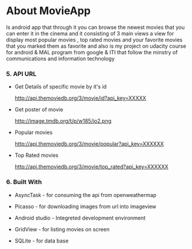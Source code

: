 # About MovieApp
Is android app that through it you can browse the newest movies that you can enter it in the cinema and it consisting of 3 main views
a view for display most popular movies , top rated movies and your favorite movies that you marked them as favorite
and also is my project on udacity course for android & MAL program from google & ITI that follow the minstry of communications and information technology



### 5. API URL
* Get Details of specific movie by it's id                                                                                           

  http://api.themoviedb.org/3/movie/id?api_key=XXXXX


* Get poster of movie                                                                                                        

  http://image.tmdb.org/t/p/w185/io2.png                                                                                                
  
  
* Popular movies


  http://api.themoviedb.org/3/movie/popular?api_key=XXXXXX
  
* Top Rated movies

  http://api.themoviedb.org/3/movie/top_rated?api_key=XXXXXX
  
  
### 6. Built With
                                                                                                                     
* AsyncTask - for consuming the api from openweathermap


* Picasso - for downloading images from url into imageview                                                              


* Android studio  - Integreted development environment                                                                                  


* GridView - for listing movies on screen

* SQLite - for data base
